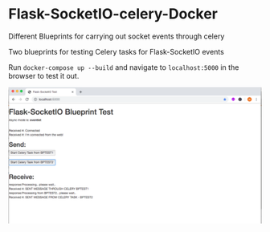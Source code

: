 # Flask-SocketIO-celery-Docker
Different Blueprints for carrying out socket events through celery

Two blueprints for testing Celery tasks for Flask-SocketIO events

Run ```docker-compose up --build``` and navigate to ```localhost:5000``` in the browser to test it out.

![Alt text](Screenshot.png?raw=true "Screenshot of http://localhost:5000")